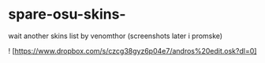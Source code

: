 # spare-osu-skins-
wait another skins list by venomthor (screenshots later i promske)

! [https://www.dropbox.com/s/czcg38gyz6p04e7/andros%20edit.osk?dl=0]
